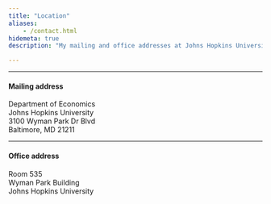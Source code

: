 ```yaml
---
title: "Location"
aliases:
    - /contact.html
hidemeta: true
description: "My mailing and office addresses at Johns Hopkins University."

---
```


---

#### Mailing address

Department of Economics  <br>
Johns Hopkins University <br>
3100 Wyman Park Dr Blvd<br>
Baltimore, MD 21211

---

#### Office address

Room 535  <br>
Wyman Park Building <br>
Johns Hopkins University

